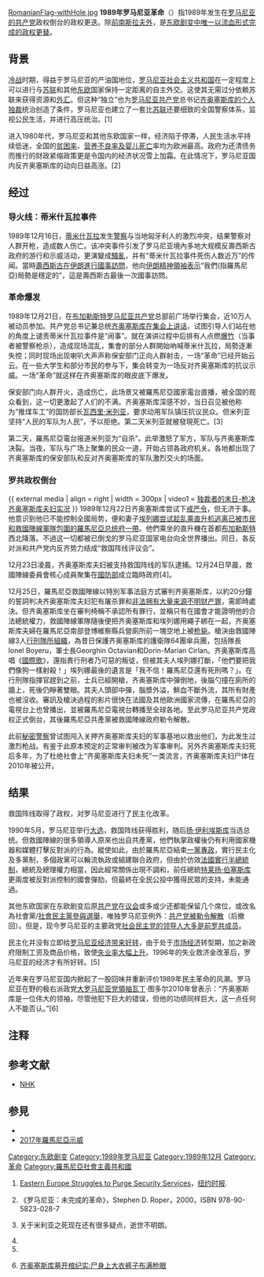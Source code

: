 [RomanianFlag-withHole.jpg](https://zh.wikipedia.org/wiki/File:RomanianFlag-withHole.jpg "fig:RomanianFlag-withHole.jpg") **1989年罗马尼亚革命**（）指1989年发生在[罗马尼亚的](https://zh.wikipedia.org/wiki/罗马尼亚 "wikilink")[共产党](../Page/共产党.md "wikilink")政权倒台的政权更迭。除[前南斯拉夫外](../Page/南斯拉夫社会主义联邦共和国.md "wikilink")，是[东欧剧变中唯一以流血形式完成的政权更替](https://zh.wikipedia.org/wiki/东欧剧变 "wikilink")。

## 背景

[冷战](../Page/冷战.md "wikilink")时期，得益于罗马尼亚的产油国地位，[罗马尼亚社会主义共和国](../Page/罗马尼亚社会主义共和国.md "wikilink")在一定程度上可以进行与[苏联](../Page/苏联.md "wikilink")和其他[东欧](../Page/东欧.md "wikilink")国家保持一定距离的自主外交。这使其无需过分依赖苏联来获得资源和[外汇](https://zh.wikipedia.org/wiki/外汇 "wikilink")。但这种“独立”也为[罗马尼亚共产党](../Page/罗马尼亚共产党.md "wikilink")总书记[齐奥塞斯库的个人](https://zh.wikipedia.org/wiki/齐奥塞斯库 "wikilink")[独裁](../Page/独裁.md "wikilink")统治创造了条件，罗马尼亚也建立了一套比[苏联](../Page/苏联.md "wikilink")还要细致的全国警察体系，监视公民生活，并进行高压统治。\[1\]

进入1980年代，罗马尼亚和其他东欧国家一样，经济陷于停滞，人民生活水平持续低迷，全国的[贫困率](https://zh.wikipedia.org/wiki/贫困 "wikilink")、[营养不良率及](https://zh.wikipedia.org/wiki/营养不良 "wikilink")[婴儿](https://zh.wikipedia.org/wiki/婴儿 "wikilink")[死亡](../Page/死亡.md "wikilink")率均为欧洲最高。政府为还清债务而推行的财政紧缩政策更是令国内的经济状况雪上加霜。在此情况下，罗马尼亚国内反齐奥塞斯库的动向日益高涨。\[2\]

## 经过

### 导火线：蒂米什瓦拉事件

1989年12月16日，[蒂米什瓦拉](../Page/蒂米什瓦拉.md "wikilink")发生[警察](../Page/警察.md "wikilink")与当地匈牙利人的激烈冲突，结果警察对人群开枪，造成数人伤亡。该冲突事件引发了罗马尼亚境內多地大规模反壽西斯古政府的游行和示威活动，更演變成[騷亂](https://zh.wikipedia.org/wiki/騷亂 "wikilink")，并有“蒂米什瓦拉事件死伤人数近万”的传闻。當時[壽西斯古在](../Page/尼古拉·齐奥塞斯库.md "wikilink")[伊朗進行](https://zh.wikipedia.org/wiki/伊朗 "wikilink")[國事訪問](https://zh.wikipedia.org/wiki/國事訪問 "wikilink")，他向[伊朗精神領袖表示](https://zh.wikipedia.org/wiki/伊朗精神領袖 "wikilink")“我們(指羅馬尼亞)局勢是穩定的”，這是壽西斯古最後一次國事訪問。

### 革命爆发

1989年12月21日，在[布加勒斯特](../Page/布加勒斯特.md "wikilink")[罗马尼亚共产党](../Page/罗马尼亚共产党.md "wikilink")总部前广场举行集会，近10万人被动员参加。共产党总书记兼总统[齐奥塞斯库在集会上讲话](https://zh.wikipedia.org/wiki/齐奥塞斯库 "wikilink")，试图引导人们站在他的角度上谴责蒂米什瓦拉事件是“闹事”。就在演讲过程中后排有人点燃[爆竹](../Page/爆竹.md "wikilink")（当事者被警察枪杀），造成现场混乱，集會的部分人群開始吶喊蒂米什瓦拉，局勢逐漸失控；同时现场出现喇叭大声声称保安部门正向人群射击，一场“革命”已经开始云云。在一些大学生和部分市民的参与下，集会转变为一场反对齐奥塞斯库的抗议示威。一场“革命”就这样在齐奥塞斯库的眼皮底下爆发。

保安部门向人群开火，造成伤亡，此场景又被羅馬尼亞國家電台直播，被全国的观众看到，这一切更激起了人们的不满。齐奥塞斯库深感不妙，当日召见被他称为“推煤车工”的国防部长[瓦西里·米列亚](../Page/瓦西里·米列亚.md "wikilink")，要求动用军队镇压抗议民众。但米列亚坚持“人民的军队为人民”，予以拒绝。第二天米列亚就被發現死亡。\[3\]

第二天，羅馬尼亞電台报道米列亚为“自杀”。此举激怒了军方，军队与齐奥塞斯库决裂。当夜，军队与广场上聚集的民众一道，开始占领各政府机关。各地都出现了齐奥塞斯库的保安部队和反对齐奥塞斯库的军队激烈交火的场面。

### 罗共政权倒台

{{ external media | align = right | width = 300px | video1 = [独裁者的末日-枪决齐奥塞斯库夫妇实况](http://www.iqiyi.com/w_19rrs69iy9.html) }}  1989年12月22日齐奥塞斯库尝试下[戒严令](https://zh.wikipedia.org/wiki/戒严令 "wikilink")，但无济于事。他意识到他已不能控制全國局势，便和妻子[埃列娜尝试趁乱乘](../Page/埃列娜·齐奥塞斯库.md "wikilink")[直升机逃离已被市民和救國陣線軍隊包圍的羅馬尼亞总统府一帶](https://zh.wikipedia.org/wiki/直升机 "wikilink")。他們乘坐的直升機在首都[布加勒斯特](../Page/布加勒斯特.md "wikilink")西北降落。不過这一切都被已倒戈的罗马尼亚国家电台向全世界播出。同日，各反对派和共产党内反齐势力结成“救国阵线评议会”。

12月23日凌晨，齐奥塞斯库夫妇被支持救国阵线的军队逮捕。12月24日早晨，救國陣線委員會核心成員聚集在[國防部](../Page/國防部.md "wikilink")成立臨時政府\[4\]。

12月25日，羅馬尼亞救國陣線以特別军事法庭方式審判齐奥塞斯库，以約20分鐘的誓詞判决齐奥塞斯库夫妇犯有屠杀罪和[非法拥有大量来源不明财产罪](../Page/財產來源不明罪.md "wikilink")，需即時處決。但齐奥塞斯库坐在審判椅稱不承認所有罪行，並稱只有在國會才能證明他的合法總統權力，救國陣線軍隊隨後便把齐奥塞斯库和埃列娜用繩子綁在一起，齐奥塞斯库夫婦在羅馬尼亞南部登博維察縣兵營廁所前一塊空地上被[枪毙](../Page/枪毙.md "wikilink")。槍決由救國陣線3人[行刑隊所組織](https://zh.wikipedia.org/wiki/行刑隊 "wikilink")，為昔日保護齐奥塞斯库的護衛隊64團傘兵團，包括隊長Ionel Boyeru，軍士長Georghin Octavian和Dorin-Marian Cirlan。齐奥塞斯库高唱《[國際歌](https://zh.wikipedia.org/wiki/國際歌 "wikilink")》，還指責行刑者乃可惡的叛徒，但被其夫人埃列娜打斷，「他們要把我們像狗一樣射殺！」埃列娜最後的遺言是「我不信！羅馬尼亞還有死刑嗎？」。在行刑隊指揮官趕到之前，士兵已經開槍，齐奥塞斯库中彈倒地，後腦勺撞在廁所的牆上，死後仍睜著雙眼。其夫人頭部中彈，腦漿外溢，鮮血不斷外流，其所有財產也被沒收。審訊及槍決過程的影片很快在法國及其他歐洲國家流傳，在羅馬尼亞的電視台上也曾播出，並被羅馬尼亞電視台轉播至全球各地。至此罗马尼亚共产党政权正式倒台，其後羅馬尼亞共產黨被救國陣線政府勒令解散。

此前[秘密警察](../Page/秘密警察.md "wikilink")曾试图闯入关押齐奥塞斯库夫妇的军事基地以救出他们，为此发生过激烈枪战。有鉴于此原本预定的正常审判被改为军事审判。另外齐奥塞斯库夫妇死后多年，为了杜绝社會上“齐奥塞斯库夫妇未死”一类流言，齐奥塞斯库夫妇尸体在2010年被公开。

## 结果

救国阵线取得了政权，对罗马尼亚进行了民主化改革。

1990年5月，罗马尼亚举行[大选](https://zh.wikipedia.org/wiki/大选 "wikilink")，救国阵线获得胜利，随后[扬·伊利埃斯库](../Page/扬·伊利埃斯库.md "wikilink")当选总统。但救國陣線的很多領導人原來也出自共產黨，他們執掌政權後仍有利用國家機器和媒體打擊反對派的行為。縱使如此，由於羅馬尼亞結束[一黨專政](https://zh.wikipedia.org/wiki/一黨專政 "wikilink")，實行民主化及多黨制，多個政黨可以輪流執政或組建聯合政府，但由於仿效[法國實行](https://zh.wikipedia.org/wiki/法國 "wikilink")[半總統制](https://zh.wikipedia.org/wiki/半總統制 "wikilink")，總統及總理權力相當，因此經常關係出現不調和，前任總統[特莱扬·伯塞斯库](../Page/特莱扬·伯塞斯库.md "wikilink")更兩度被反對派控制的國會彈劾，但最終在全民公投中獲得民眾的支持，未能通過。

其他东欧国家在东欧剧变后原[共产党](../Page/共产党.md "wikilink")在[议会](../Page/议会.md "wikilink")或多或少还都能保留几个席位，或改名為社會黨/[社會民主黨參與選舉](https://zh.wikipedia.org/wiki/社會民主黨 "wikilink")，唯独罗马尼亚例外：[共产党被勒令解散](../Page/罗马尼亚共产党.md "wikilink")（后撤回）。但是，现今罗马尼亚的主要政党[社会民主党的领导人大多是前罗共成员](../Page/社会民主党_\(罗马尼亚\).md "wikilink")。

民主化并没有立即给[罗马尼亚经济带来好转](https://zh.wikipedia.org/wiki/罗马尼亚经济 "wikilink")，由于处于[市场经济](../Page/市场经济.md "wikilink")转型期，加之新政府限制工资及商品价格，致使[失业率大幅上升](https://zh.wikipedia.org/wiki/失业率 "wikilink")。1996年的失业救济金改革后，罗马尼亚的经济才有所好转。\[5\]

近年来在罗马尼亚国内掀起了一股回味并重新评价1989年民主革命的风潮。罗马尼亚在野的极右派政党[大罗马尼亚党領袖瓦丁](https://zh.wikipedia.org/wiki/大罗马尼亚党 "wikilink")·图多尔2010年曾表示：“齐奥塞斯库是一位伟大的领袖，尽管他犯下巨大的错误，但他的功绩同样巨大，这一点任何人不能否认。”\[6\]

## 注释

<div class="references-small">

<references />

</div>

## 参考文献

  - [NHK](https://zh.wikipedia.org/wiki/NHK "wikilink")

## 参見

  -
  - [2017年羅馬尼亞示威](https://zh.wikipedia.org/wiki/2017年羅馬尼亞示威 "wikilink")

[Category:东欧剧变](https://zh.wikipedia.org/wiki/Category:东欧剧变 "wikilink") [Category:1989年罗马尼亚](https://zh.wikipedia.org/wiki/Category:1989年罗马尼亚 "wikilink") [Category:1989年12月](https://zh.wikipedia.org/wiki/Category:1989年12月 "wikilink") [Category:革命](https://zh.wikipedia.org/wiki/Category:革命 "wikilink") [Category:羅馬尼亞社會主義共和國](https://zh.wikipedia.org/wiki/Category:羅馬尼亞社會主義共和國 "wikilink")

1.  [Eastern Europe Struggles to Purge Security Services](http://www.nytimes.com/2006/12/12/world/europe/12spooks.html)，[纽约时报](../Page/纽约时报.md "wikilink").

2.  《罗马尼亚：未完成的革命》，Stephen D. Roper，2000，ISBN 978-90-5823-028-7

3.  关于米利亚之死现在还有很多疑点，逝世不明朗。

4.

5.
6.  [齐奥塞斯库墓开棺纪实:尸身上大衣裤子布满枪眼](http://news.sina.com.cn/w/sd/2010-08-02/115820807515.shtml)